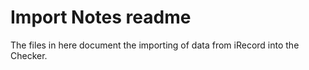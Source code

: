 # Import Notes readme
The files in here document the importing of data from iRecord into the Checker.